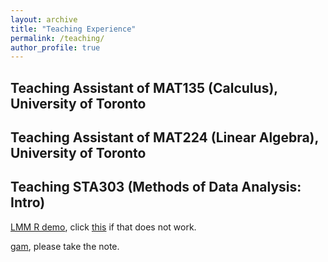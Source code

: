 ```yaml
---
layout: archive
title: "Teaching Experience"
permalink: /teaching/
author_profile: true
---
```


## Teaching Assistant of MAT135 (Calculus), University of Toronto     


## Teaching Assistant of MAT224 (Linear Algebra), University of Toronto 


## Teaching STA303 (Methods of Data Analysis: Intro)
[LMM R demo](https://maxgniluynehc.github.io/notes/lmm_demo.rmd), click [this](https://github.com/MaxGniluynehc/maxgniluynehc.github.io/blob/master/_notes/lmm_demo.rmd) if that does not work.          

[gam](https://maxgniluynehc.github.io/notes/STA303_lec7_savvy01.pdf), please take the note. 



    




















